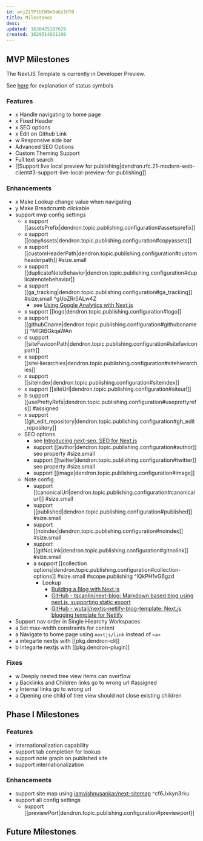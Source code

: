 ```yaml
---
id: wnjZiTP1UEW9e0aGz1HT0
title: Milestones
desc: ''
updated: 1630425107629
created: 1629514021198
---
```


## MVP Milestones

The NextJS Template is currently in Developer Preview. 

See [here](https://handbook.dendron.so/notes/0292b34e-47eb-4499-8f49-d9891accdb3d.html) for explanation of status symbols

### Features
- x Handle navigating to home page
- x Fixed Header
- x SEO options
- x Edit on Github Link
- w Responsive side bar 
-   Advanced SEO Options 
-   Custom Theming Support
-   Full text search
-   [[Support live local preview for publishing|dendron.rfc.21-modern-web-client#3-support-live-local-preview-for-publishing]]

### Enhancements
- x Make Lookup change value when navigating
- y Make Breadcrumb clickable 
- support mvp config settings
  - x support [[assetsPrefix|dendron.topic.publishing.configuration#assetsprefix]]
  - x support [[copyAssets|dendron.topic.publishing.configuration#copyassets]]
  - a support [[customHeaderPath|dendron.topic.publishing.configuration#customheaderpath]] #size.small 
  - x support [[duplicateNoteBehavior|dendron.topic.publishing.configuration#duplicatenotebehavior]]
  - a support [[ga_tracking|dendron.topic.publishing.configuration#ga_tracking]] #size.small  ^gUoZRr5ALw4Z 
    - see [Using Google Analytics with Next.js](https://malloc.fi/using-google-analytics-with-next-js)
  - x support [[logo|dendron.topic.publishing.configuration#logo]]
  - a support [[githubCname|dendron.topic.publishing.configuration#githubcname]] ^MlGtBGkqaWAn
  - d support [[siteFaviconPath|dendron.topic.publishing.configuration#sitefaviconpath]]
  - x support [[siteHierarchies|dendron.topic.publishing.configuration#sitehierarchies]]
  - x support [[siteIndex|dendron.topic.publishing.configuration#siteindex]]
  - x support [[siteUrl|dendron.topic.publishing.configuration#siteurl]]
  - b support [[usePrettyRefs|dendron.topic.publishing.configuration#useprettyrefs]] #assigned
  - x support [[gh_edit_repository|dendron.topic.publishing.configuration#gh_edit_repository]]
  - SEO options
    - see [Introducing next-seo, SEO for Next.js](https://www.garymeehan.ie/blog/seo-in-nextjs-with-next-seo)
    -   support [[author|dendron.topic.publishing.configuration#author]] seo property #size.small
    -   support [[twitter|dendron.topic.publishing.configuration#twitter]] seo property #size.small
    -   support [[image|dendron.topic.publishing.configuration#image]]
  - Note config
    -   support [[canonicalUrl|dendron.topic.publishing.configuration#canonicalurl]] #size.small
    -   support [[published|dendron.topic.publishing.configuration#published]] #size.small
    -   support [[noindex|dendron.topic.publishing.configuration#noindex]] #size.small
    -   support [[gitNoLink|dendron.topic.publishing.configuration#gitnolink]] #size.small
    - a support [[collection options|dendron.topic.publishing.configuration#collection-options]] #size.small #scope.publishing ^lQkPH1vG6gzd
        - Lookup
          - [Building a Blog with Next.js](https://timber.io/blog/building-a-blog-with-next-js/)
          - [GitHub - tscanlin/next-blog: Markdown based blog using next.js, supporting static export](https://github.com/tscanlin/next-blog)
          - [GitHub - wutali/nextjs-netlify-blog-template: Next.js blogging template for Netlify](https://github.com/wutali/nextjs-netlify-blog-template)
-   Support nav order in Single Hiearchy Workspaces
- a Set max-width constraints for content 
- a Navigate to home page using `nextjs/link` instead of `<a>` 
- a integarte nextjs with [[pkg.dendron-cli]] 
- b integarte nextjs with [[pkg.dendron-plugin]]

### Fixes
- w Deeply nested tree view items can overflow 
- y Backlinks and Children links go to wrong url #assigned
- y Internal links go to wrong url  
- a Opening one child of tree view should not close existing children
<!-- -   CanoncialBaseUrl, remove autoappend .html behavior -->
<!-- -   Sometimes breadcrumb doesn't load -->

## Phase I Milestones

### Features
- internationalization capability
- support tab completion for lookup
- support note graph on published site
- support internationalization

### Enhancements
-   support site map using [iamvishnusankar/next-sitemap](https://github.com/iamvishnusankar/next-sitemap#readme) ^cf6Jxkyn3rku
- support all config settings
  -   support [[previewPort|dendron.topic.publishing.configuration#previewport]]

## Future Milestones